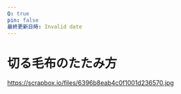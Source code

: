 ```yaml
---
Q: true
pin: false
最終更新日時: Invalid date
---
```

# 切る毛布のたたみ方

https://scrapbox.io/files/6396b8eab4c0f1001d236570.jpg